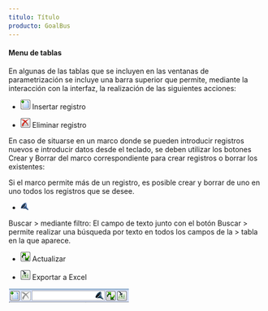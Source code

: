 ```yaml
---
titulo: Título
producto: GoalBus
---
```

#### Menu de tablas

En algunas de las tablas que se incluyen en las ventanas de
parametrización se incluye una barra superior que permite, mediante la
interacción con la interfaz, la realización de las siguientes acciones:

-   ![](../media/file56.png) Insertar registro

-   ![](../media/file57.png) Eliminar registro

En caso de situarse en un marco donde se pueden introducir registros
nuevos e introducir datos desde el teclado, se deben utilizar los
botones Crear y Borrar del marco correspondiente para crear registros o
borrar los existentes:

Si el marco permite más de un registro, es posible crear y borrar de uno
en uno todos los registros que se desee.

-   ![\\\\publico\\pub\\Departamentos\\Diseño\\Iconos GoalBus-urbano\_GoalRail-metro\\03\_PNG16x16-Bus\\Mainframe\\filtros.png](../media/file58.png) 

Buscar
    > mediante filtro: El campo de texto junto con el botón Buscar
    > permite realizar una búsqueda por texto en todos los campos de la
    > tabla en la que aparece.

-   ![](../media/file59.png) Actualizar

-   ![](../media/file60.png) Exportar a Excel

![](../media/file61.png)
